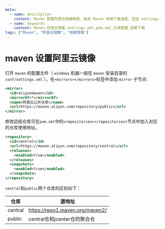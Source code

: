 ```yaml
---
meta:
  - name: description
    content: Maven 配置阿里云镜像教程，提高 Maven 依赖下载速度，包括 settings.xml 和 pom.xml 配置方法
  - name: keywords
    content: Maven,阿里云镜像,settings.xml,pom.xml,仓库配置,依赖下载
tags: ["Maven", "阿里云镜像", "依赖管理"]
---
```


# maven 设置阿里云镜像

打开 `maven` 的配置文件（ `windows` 机器一般在 `maven` 安装目录的 `conf/settings.xml` ），在`<mirrors></mirrors>`标签中添加 `mirror` 子节点:

```xml
<mirror>
  <id>aliyunmaven</id>
  <mirrorOf>*</mirrorOf>
  <name>阿里云公共仓库</name>
  <url>https://maven.aliyun.com/repository/public</url>
</mirror>
```


修改远程仓库可在`pom.xml`中的`<repositories></repositories>`节点中加入对应的仓库使用地址。

```xml
<repository>
  <id>central</id>
  <url>https://maven.aliyun.com/repository/central</url>
  <releases>
    <enabled>true</enabled>
  </releases>
  <snapshots>
    <enabled>true</enabled>
  </snapshots>
</repository>
```

`central`和`public`两个仓库的区别如下：


|   仓库  | 源地址  |
|  ----  | ----  |
| central  | https://repo1.maven.org/maven2/ |
| public  | central仓和jcenter仓的聚合仓 |
